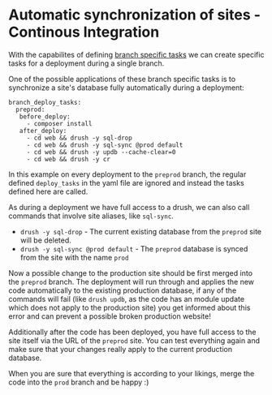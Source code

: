 # Automatic synchronization of sites - Continous Integration

With the capabilites of defining [branch specific tasks](../amazeeioyml_file.md) we can create specific tasks for a deployment during a single branch.

One of the possible applications of these branch specific tasks is to synchronize a site's database fully automatically during a deployment:

```
branch_deploy_tasks:
  preprod:
   before_deploy:
     - composer install
   after_deploy:
     - cd web && drush -y sql-drop
     - cd web && drush -y sql-sync @prod default
     - cd web && drush -y updb --cache-clear=0
     - cd web && drush -y cr
```

In this example on every deployment to the `preprod` branch, the regular defined `deploy_tasks` in the yaml file are ignored and instead the tasks defined here are called.

As during a deployment we have full access to a drush, we can also call commands that involve site aliases, like `sql-sync`.

* `drush -y sql-drop` - The current existing database from the `preprod` site will be deleted.
* `drush -y sql-sync @prod default` - The `preprod` database is synced from the site with the name `prod`

Now a possible change to the production site should be first merged into the `preprod` branch. The deployment will run through and applies the new code automatically to the existing production database, if any of the commands will fail (like `drush updb`, as the code has an module update which does not apply to the production site) you get informed about this error and can prevent a possible broken production website!

Additionally after the code has been deployed, you have full access to the site itself via the URL of the `preprod` site. You can test everything again and make sure that your changes really apply to the current production database.

When you are sure that everything is according to your likings, merge the code into the `prod` branch and be happy :)